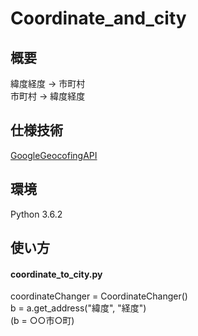 # Coordinate_and_city
## 概要
緯度経度 -> 市町村  
市町村 -> 緯度経度  

## 仕様技術
[GoogleGeocofingAPI](https://developers.google.com/maps/documentation/geocoding/intro?hl=ja)


## 環境
Python 3.6.2  

## 使い方
#### coordinate_to_city.py
coordinateChanger = CoordinateChanger()  
b = a.get_address("緯度", "経度")  
(b = ○○市○町)  

